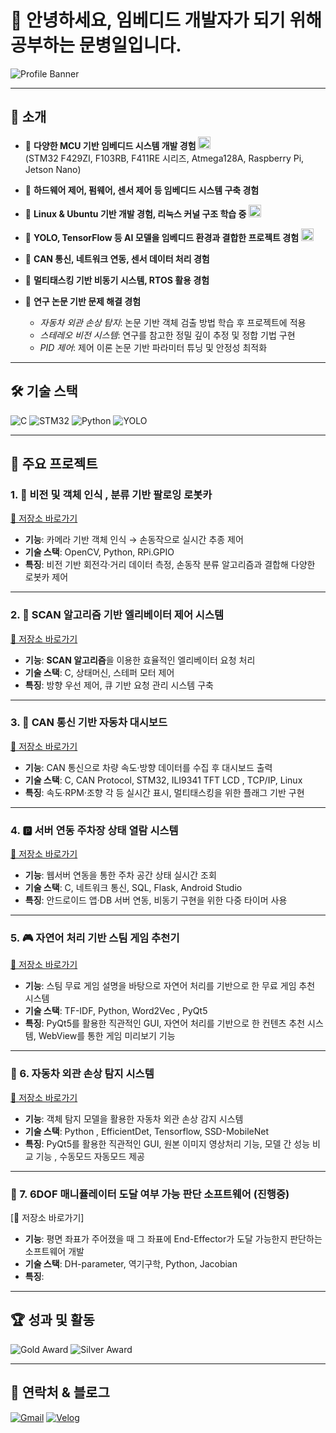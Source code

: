 # 👋 안녕하세요, 임베디드 개발자가 되기 위해 공부하는 문병일입니다.

![Profile Banner](https://capsule-render.vercel.app/api?type=waving&color=0:0f2027,100:2c5364&height=200&text=Welcome%20to%20My%20GitHub&fontSize=40&fontColor=ffffff)

---

## 🚀 소개
- 💾 **다양한 MCU 기반 임베디드 시스템 개발 경험** <img src="https://cdn-icons-png.flaticon.com/512/2103/2103626.png" width="20"/>  
  (STM32 F429ZI, F103RB, F411RE 시리즈, Atmega128A, Raspberry Pi, Jetson Nano)  

- 🔧 **하드웨어 제어, 펌웨어, 센서 제어 등 임베디드 시스템 구축 경험**

- 🐧 **Linux & Ubuntu 기반 개발 경험, 리눅스 커널 구조 학습 중** <img src="https://cdn-icons-png.flaticon.com/512/518/518713.png" width="20"/>  

- 🧠 **YOLO, TensorFlow 등 AI 모델을 임베디드 환경과 결합한 프로젝트 경험** <img src="https://cdn-icons-png.flaticon.com/512/1088/1088537.png" width="20"/>  

- 📡 **CAN 통신, 네트워크 연동, 센서 데이터 처리 경험**

- 🌱 **멀티태스킹 기반 비동기 시스템, RTOS 활용 경험**

- 📖 **연구 논문 기반 문제 해결 경험**  
  - *자동차 외관 손상 탐지*: 논문 기반 객체 검출 방법 학습 후 프로젝트에 적용  
  - *스테레오 비전 시스템*: 연구를 참고한 정밀 깊이 추정 및 정합 기법 구현  
  - *PID 제어*: 제어 이론 논문 기반 파라미터 튜닝 및 안정성 최적화  

---

## 🛠 기술 스택
![C](https://img.shields.io/badge/C-00599C?style=flat&logo=c&logoColor=white)
![STM32](https://img.shields.io/badge/STM32-03234B?style=flat&logo=stmicroelectronics&logoColor=white)
![Python](https://img.shields.io/badge/Python-3776AB?style=flat&logo=python&logoColor=white)
![YOLO](https://img.shields.io/badge/YOLO-FF6F00?style=flat&logo=ai&logoC)

---

## 📂 주요 프로젝트
### 1. 🤖 비전 및 객체 인식 , 분류 기반 팔로잉 로봇카  
[🔗 저장소 바로가기](https://github.com/david1597-embedded/aumo_reco_project)  
- **기능**: 카메라 기반 객체 인식 → 손동작으로 실시간 추종 제어  
- **기술 스택**: OpenCV, Python, RPi.GPIO  
- **특징**: 비전 기반 회전각·거리 데이터 측정, 손동작 분류 알고리즘과 결합해 다양한 로봇카 제어  

---

### 2. 🏢 SCAN 알고리즘 기반 엘리베이터 제어 시스템  
[🔗 저장소 바로가기](https://github.com/david1597-embedded/elevatorproject)  
- **기능**: **SCAN 알고리즘**을 이용한 효율적인 엘리베이터 요청 처리  
- **기술 스택**: C, 상태머신, 스테퍼 모터 제어  
- **특징**: 방향 우선 제어, 큐 기반 요청 관리 시스템 구축  

---

### 3. 🚗 CAN 통신 기반 자동차 대시보드  
[🔗 저장소 바로가기](https://github.com/david1597-embedded/can_project)  
- **기능**: CAN 통신으로 차량 속도·방향 데이터를 수집 후 대시보드 출력  
- **기술 스택**: C, CAN Protocol, STM32, ILI9341 TFT LCD , TCP/IP, Linux
- **특징**: 속도·RPM·조향 각 등 실시간 표시, 멀티태스킹을 위한 플래그 기반 구현

---

### 4. 🅿️ 서버 연동 주차장 상태 열람 시스템  
[🔗 저장소 바로가기](https://github.com/david1597-embedded/parkinglot_project)  
- **기능**: 웹서버 연동을 통한 주차 공간 상태 실시간 조회  
- **기술 스택**: C, 네트워크 통신, SQL, Flask, Android Studio  
- **특징**: 안드로이드 앱·DB 서버 연동, 비동기 구현을 위한 다중 타이머 사용


---

### 5. 🎮 자연어 처리 기반 스팀 게임 추천기 
[🔗 저장소 바로가기](https://github.com/david1597-embedded/game_recommendation)  
- **기능**: 스팀 무료 게임 설명을 바탕으로 자연어 처리를 기반으로 한 무료 게임 추천 시스템
- **기술 스택**: TF-IDF, Python, Word2Vec , PyQt5
- **특징**: PyQt5를 활용한 직관적인 GUI, 자연어 처리를 기반으로 한 컨텐츠 추천 시스템, WebView를 통한 게임 미리보기 기능

---

### 🚗 6. 자동차 외관 손상 탐지 시스템
[🔗 저장소 바로가기](https://github.com/david1597-embedded/damage_detection_proejct)
- **기능**: 객체 탐지 모델을 활용한 자동차 외관 손상 감지 시스템
- **기술 스택**: Python , EfficientDet, Tensorflow, SSD-MobileNet
- **특징**: PyQt5를 활용한 직관적인 GUI, 원본 이미지 영상처리 기능, 모델 간 성능 비교 기능 , 수동모드 자동모드 제공

---

### 🦾 7. 6DOF 매니퓰레이터 도달 여부 가능 판단 소프트웨어 (진행중)
[🔗 저장소 바로가기]
- **기능**: 평면 좌표가 주어졌을 때 그 좌표에 End-Effector가 도달 가능한지 판단하는 소프트웨어 개발
- **기술 스택**: DH-parameter, 역기구학, Python, Jacobian
- **특징**: 

---

## 🏆 성과 및 활동
![Gold Award](https://img.shields.io/badge/졸업%20프로젝트-금상-FFD700?style=for-the-badge&logo=medal&logoColor=white)
![Silver Award](https://img.shields.io/badge/Intel%20Edge%20AI%20SW%20아카데미%20프로젝트-은상-C0C0C0?style=for-the-badge&logo=intel&logoColor=white)

---

## 🔗 연락처 & 블로그
[![Gmail](https://img.shields.io/badge/Gmail-D14836?style=flat&logo=gmail&logoColor=white)](mailto:kkhyun3131@gmail.com)
[![Velog](https://img.shields.io/badge/Velog-20C997?style=flat&logo=velog&logoColor=white)](https://velog.io/@david1597/posts)


